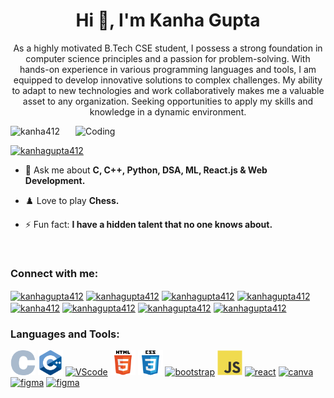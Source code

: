 <h1 align="center">Hi 👋, I'm Kanha Gupta</h1>
<p align="center">As a highly motivated B.Tech CSE student, I possess a strong foundation in computer science principles and a passion for problem-solving. With hands-on experience in various programming languages and tools, I am equipped to develop innovative solutions to complex challenges. My ability to adapt to new technologies and work collaboratively makes me a valuable asset to any organization. Seeking opportunities to apply my skills and knowledge in a dynamic environment.</p>

<img align="right" alt="Coding" width="400" src="https://github.com/Kanha412/Kanha412/assets/85762282/f5c801db-6ad9-4ec8-85fa-f93f41a526f0">


<p align="left"> <img src="https://komarev.com/ghpvc/?username=kanha412&label=Profile%20views&color=ff4747&style=plastic" alt="kanha412" /> </p>

<p align="left"> <a href="https://twitter.com/kanhagupta412" target="blank"><img src="https://img.shields.io/twitter/follow/kanhagupta412?logo=twitter&style=for-the-badge" alt="kanhagupta412" /></a> </p>
<!-- <p align="left"> <a href="https://chess.com/member/kanhagupta412" target="blank"><img src="https://img.shields.io/twitter/follow/kanhagupta412?logo=twitter&style=for-the-badge" alt="kanhagupta412" /></a> </p> -->

- 💬 Ask me about **C, C++, Python, DSA, ML, React.js & Web Development.**

- ♟️ Love to play **Chess.**

- ⚡ Fun fact: **I have a hidden talent that no one knows about.**

<br>
<h3 align="left">Connect with me:</h3>
<p align="left">
<a href="https://twitter.com/kanhagupta412" target="blank"><img align="center" src="https://raw.githubusercontent.com/rahuldkjain/github-profile-readme-generator/master/src/images/icons/Social/twitter.svg" alt="kanhagupta412" height="30" width="40" /></a>
<a href="https://linkedin.com/in/kanhagupta412" target="blank"><img align="center" src="https://raw.githubusercontent.com/rahuldkjain/github-profile-readme-generator/master/src/images/icons/Social/linked-in-alt.svg" alt="kanhagupta412" height="30" width="40" /></a>
<a href="https://fb.com/kanhagupta412" target="blank"><img align="center" src="https://raw.githubusercontent.com/rahuldkjain/github-profile-readme-generator/master/src/images/icons/Social/facebook.svg" alt="kanhagupta412" height="30" width="40" /></a>
<a href="https://instagram.com/kanhagupta412" target="blank"><img align="center" src="https://raw.githubusercontent.com/rahuldkjain/github-profile-readme-generator/master/src/images/icons/Social/instagram.svg" alt="kanhagupta412" height="30" width="40" /></a>
<a href="https://www.codechef.com/users/kanha412" target="blank"><img align="center" src="https://cdn.jsdelivr.net/npm/simple-icons@3.1.0/icons/codechef.svg" alt="kanha412" height="30" width="40" /></a>
<a href="https://www.hackerrank.com/kanhagupta412" target="blank"><img align="center" src="https://raw.githubusercontent.com/rahuldkjain/github-profile-readme-generator/master/src/images/icons/Social/hackerrank.svg" alt="kanhagupta412" height="30" width="40" /></a>
<a href="https://www.leetcode.com/kanhagupta412" target="blank"><img align="center" src="https://raw.githubusercontent.com/rahuldkjain/github-profile-readme-generator/master/src/images/icons/Social/leet-code.svg" alt="kanhagupta412" height="30" width="40" /></a>
<a href="https://auth.geeksforgeeks.org/user/kanhagupta412" target="blank"><img align="center" src="https://raw.githubusercontent.com/rahuldkjain/github-profile-readme-generator/master/src/images/icons/Social/geeks-for-geeks.svg" alt="kanhagupta412" height="30" width="40" /></a>
</p>

<h3 align="left">Languages and Tools:</h3>
<p align="left"> 
<a href="https://www.cprogramming.com/" target="_blank" rel="noreferrer"><img src="https://raw.githubusercontent.com/devicons/devicon/master/icons/c/c-original.svg" alt="c" width="40" height="40"/></a>
<a href="https://www.w3schools.com/cpp/" target="_blank" rel="noreferrer"><img src="https://raw.githubusercontent.com/devicons/devicon/master/icons/cplusplus/cplusplus-original.svg" alt="c++" width="40" height="40"/></a>
<a href="https://code.visualstudio.com" target="_blank" rel="noreferrer"><img src="https://github.com/Kanha412/Kanha412/assets/85762282/81b86f30-8925-4987-b271-f23ce99c2ecf" alt="VScode" width="40" height="40"/></a>
<a href="https://www.w3.org/html/" target="_blank" rel="noreferrer"><img src="https://raw.githubusercontent.com/devicons/devicon/master/icons/html5/html5-original-wordmark.svg" alt="html5" width="40" height="40"/></a>
<a href="https://www.w3schools.com/css/" target="_blank" rel="noreferrer"><img src="https://raw.githubusercontent.com/devicons/devicon/master/icons/css3/css3-original-wordmark.svg" alt="css3" width="40" height="40"/></a>
<a href="https://getbootstrap.com" target="_blank" rel="noreferrer"><img src="https://github.com/Kanha412/Kanha412/assets/85762282/f9f74bdd-bef7-495d-b545-bac55d1ab07a" alt="bootstrap" width="40" height="40"/></a>
<a href="https://developer.mozilla.org/en-US/docs/Web/JavaScript" target="_blank" rel="noreferrer"><img src="https://raw.githubusercontent.com/devicons/devicon/master/icons/javascript/javascript-original.svg" alt="javascript" width="40" height="40"/></a>
<a href="https://react.dev" target="_blank" rel="noreferrer"><img src="https://cdn.worldvectorlogo.com/logos/react-2.svg" alt="react" width="40" height="40"/></a>
<a href="https://www.canva.com" target="_blank" rel="noreferrer"><img src="https://github.com/Kanha412/Kanha412/assets/85762282/a3f93053-703e-4008-990f-28a0763e3d3c" alt="canva" width="40" height="40"/></a>
<a href="https://www.figma.com" target="_blank" rel="noreferrer"><img src="https://github.com/Kanha412/Kanha412/assets/85762282/e042edde-9ec2-429f-a5f9-0eef5ed85b73" alt="figma" width="40" height="40"/></a>
<a href="https://colab.research.google.com/" target="_blank" rel="noreferrer"><img src="https://github.com/Kanha412/Kanha412/assets/85762282/3452f0c8-5354-4576-a1bc-5d83c71af4bf" alt="figma" width="40" height="40"/></a>
</p>
